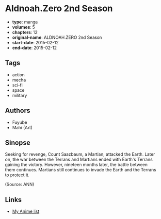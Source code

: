 # Aldnoah.Zero 2nd Season

-   **type**: manga
-   **volumes**: 5
-   **chapters**: 12
-   **original-name**: ALDNOAH.ZERO 2nd Season
-   **start-date**: 2015-02-12
-   **end-date**: 2015-02-12

## Tags

-   action
-   mecha
-   sci-fi
-   space
-   military

## Authors

-   Fuyube
-   Mahi (Art)

## Sinopse

Seeking for revenge, Count Saazbaum, a Martian, attacked the Earth. Later on, the war between the Terrans and Martians ended with Earth's Terrans gaining the victory. However, nineteen months later, the battle between them continues. Martians still continues to invade the Earth and the Terrans to protect it.

(Source: ANN)

## Links

-   [My Anime list](https://myanimelist.net/manga/91562/AldnoahZero_2nd_Season)
